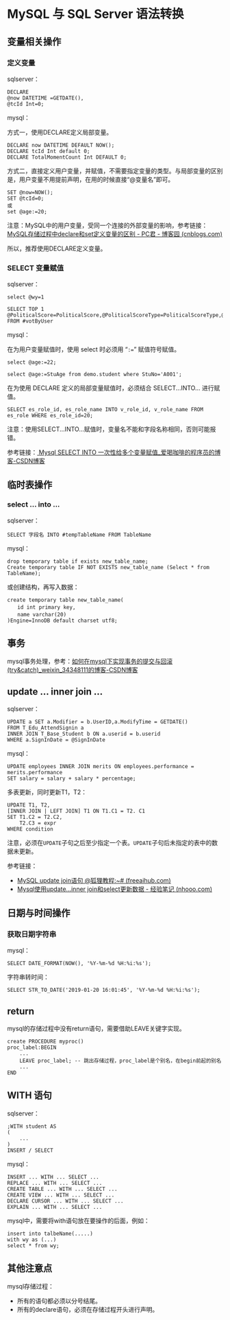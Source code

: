 # MySQL 与 SQL Server 语法转换



## 变量相关操作

### 定义变量

sqlserver：

```mssql
DECLARE 
@now DATETIME =GETDATE(),
@tcId Int=0;
```

mysql：

方式一，使用DECLARE定义局部变量。

```mysql
DECLARE now DATETIME DEFAULT NOW();
DECLARE tcId Int default 0;
DECLARE TotalMomentCount Int DEFAULT 0;
```

方式二，直接定义用户变量，并赋值，不需要指定变量的类型。与局部变量的区别是，用户变量不用提前声明，在用的时候直接“@变量名”即可。

```mysql
SET @now=NOW();
SET @tcId=0;
或
set @age:=20;
```

注意：MySQL中的用户变量，受同一个连接的外部变量的影响，参考链接：[MySQL存储过程中declare和set定义变量的区别 - PC君 - 博客园 (cnblogs.com)](https://www.cnblogs.com/pcheng/p/4943096.html)

所以，推荐使用DECLARE定义变量。

### SELECT 变量赋值

sqlserver：

```mssql
select @wy=1
```

```mssql
SELECT TOP 1 @PoliticalScore=PoliticalScore,@PoliticalScoreType=PoliticalScoreType,@VirtualSallary=VirtualSallary FROM #votByUser
```

mysql：

在为用户变量赋值时，使用 select 时必须用 “`:=`” 赋值符号赋值。

```mysql
select @age:=22;
```

```mysql
select @age:=StuAge from demo.student where StuNo='A001';
```

在为使用 DECLARE 定义的局部变量赋值时，必须结合 SELECT...INTO... 进行赋值。

```mysql
SELECT es_role_id, es_role_name INTO v_role_id, v_role_name FROM es_role WHERE es_role_id=20; 
```

注意：使用SELECT...INTO...赋值时，变量名不能和字段名称相同，否则可能报错。

参考链接：[ Mysql SELECT INTO 一次性给多个变量赋值_爱喝咖啡的程序员的博客-CSDN博客](https://blog.csdn.net/miaomiao19971215/article/details/105693778)









## 临时表操作

### select ... into ...

sqlserver：

```mssql
SELECT 字段名 INTO #tempTableName FROM TableName
```

mysql：

```mysql
drop temporary table if exists new_table_name;
Create temporary table IF NOT EXISTS new_table_name (Select * from TableName);
```

或创建结构，再写入数据：

```mysql
create temporary table new_table_name(
　　id int primary key,
　　name varchar(20) 
)Engine=InnoDB default charset utf8;
```







## 事务

mysql事务处理，参考：[如何在mysql下实现事务的提交与回滚(try&catch)_weixin_34348111的博客-CSDN博客](https://blog.csdn.net/weixin_34348111/article/details/91824099)



## update ... inner join ...

sqlserver：

```mssql
UPDATE a SET a.Modifier = b.UserID,a.ModifyTime = GETDATE()
FROM T_Edu_AttendSignin a
INNER JOIN T_Base_Student b ON a.userid = b.userid
WHERE a.SignInDate = @SignInDate
```

mysql：

```mysql
UPDATE employees INNER JOIN merits ON employees.performance = merits.performance 
SET salary = salary + salary * percentage;
```

多表更新，同时更新T1，T2：

```mysql
UPDATE T1, T2,
[INNER JOIN | LEFT JOIN] T1 ON T1.C1 = T2. C1
SET T1.C2 = T2.C2, 
    T2.C3 = expr
WHERE condition
```

注意，必须在`UPDATE`子句之后至少指定一个表。`UPDATE`子句后未指定的表中的数据未更新。

参考链接：

- [MySQL update join语句 @狐狸教程:~# (freeaihub.com)](https://www.freeaihub.com/mysql/join-update.html)
- [Mysql使用update...inner join和select更新数据 - 经验笔记 (nhooo.com)](https://www.nhooo.com/note/qa0p9u.html)



## 日期与时间操作

### 获取日期字符串

mysql：

```mysql
SELECT DATE_FORMAT(NOW(), '%Y-%m-%d %H:%i:%s');
```

字符串转时间：

```mysql
SELECT STR_TO_DATE('2019-01-20 16:01:45', '%Y-%m-%d %H:%i:%s');
```



## return

mysql的存储过程中没有return语句，需要借助LEAVE关键字实现。

```mysql
create PROCEDURE myproc()
proc_label:BEGIN
	...
	LEAVE proc_label; -- 跳出存储过程，proc_label是个别名，在begin前起的别名
	...
END
```



## WITH 语句

sqlserver：

```mssql
;WITH student AS 
(
	...
)
INSERT / SELECT
```

mysql：

```mysql
INSERT ... WITH ... SELECT ...
REPLACE ... WITH ... SELECT ...
CREATE TABLE ... WITH ... SELECT ...
CREATE VIEW ... WITH ... SELECT ...
DECLARE CURSOR ... WITH ... SELECT ...
EXPLAIN ... WITH ... SELECT ...
```

mysql中，需要将with语句放在要操作的后面，例如：

````
insert into talbeName(.....)
with wy as (...)
select * from wy;
````







## 其他注意点

mysql存储过程：

- 所有的语句都必须以分号结尾。
- 所有的declare语句，必须在存储过程开头进行声明。